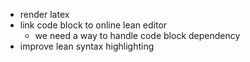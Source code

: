 - render latex
- link code block to online lean editor
  - we need a way to handle code block dependency
- improve lean syntax highlighting
